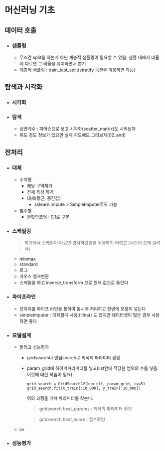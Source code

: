 # 머신러닝 기초

## 데이터 호출

- ### 샘플링
  - 무조건 split을 하는게 아닌 계층적 샘플링이 필요할 수 있음. 샘플 내에서 비율이 다르면 그 비율을 유지하면서 뽑기
  - 계층적 샘플링 : train_test_split(stratify 옵션을 이용하면 가능)

## 탐색과 시각화

- ### 시각화
- ### 탐색
  - 상관계수 : 피어슨으로 보고 시각화(scatter_matrix)도 시켜보자
  - 위도 경도 정보가 있으면 실제 지도에도 그려보자(02_end)

## 전처리

- ### 대체

  - 수치형
    - 해당 구역제거
    - 전체 특성 제거
    - 대체(평균, 중간값)
      - sklearn.impute > SimpleImputer로도 가능
  - 범주형
    - 원핫인코딩 : 0,1로 구분

- ### 스케일링
  > 회귀에서 스케일이 다르면 경사하강법을 적용하기 어렵고 (시간이 오래 걸려서)


  - minmax
  - standard
  - 로그
  - 가우스 랭크변환
  - 스케일을 하고 inverse_transform 으로 원래 값으로 돌린다

- ### 파이프라인

  - 전처리를 파이프 라인을 통하여 동시에 처리하고 한번에 모델이 넣는다
  - simpleimputer : 대체할때 사용.fillna() 도 있지만 데이터셋이 많은 경우 사용하면 좋다

- ### 모델설계

  - 돌리고 성능평가

    - gridsearch나 랜덤search로 최적의 파라미터 결정
    - param_grid에 하이퍼파라미터를 넣고(list안에 적당한 범위의 수를 넣음. 이것에 대한 학습이 필요)

      ```
      grid_search = GridSearchCV(knn_clf, param_grid, cv=5)
      grid_search.fit(X_train[:10_000], y_train[:10_000])
      ```

      위의 과정을 거쳐 파라미터를 찾는다.

      > grid*search.best_params* : 최적의 파라미터 확인

      > grid*search.best_score* : 점수확인

  - cv

- ### 성능평가
